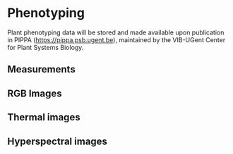 # Phenotyping

Plant phenotyping data will be stored and made available upon publication in PIPPA (https://pippa.psb.ugent.be), maintained by the VIB-UGent Center for Plant Systems Biology.

## Measurements

## RGB Images

## Thermal images

## Hyperspectral images
